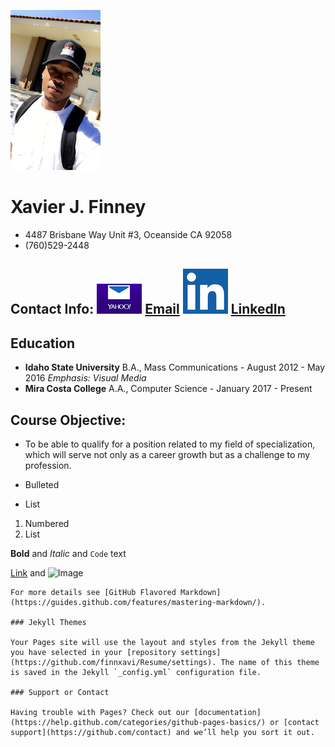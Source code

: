 ![xaviers profile image](profile.png)

# Xavier J. Finney
- 4487 Brisbane Way Unit #3, Oceanside CA 92058
- (760)529-2448

## Contact Info: ![email icon](yahoo-mail.png) [Email](xavierfinney2@yahoo.com) ![linkedin icon](linkedin-logo.png) [LinkedIn](https://www.linkedin.com/in/xavier-finney-2a1a68103/)
## Education

- **Idaho State University**
B.A., Mass Communications - August 2012 - May 2016
*Emphasis: Visual Media*
- **Mira Costa College**
A.A., Computer Science - January 2017 - Present

## Course Objective: 
- To be able to qualify for a position related to my field of specialization, which will serve not only as a career growth but as a challenge to my profession.

- Bulleted
- List

1. Numbered
2. List

**Bold** and _Italic_ and `Code` text

[Link](url) and ![Image](src)
```
For more details see [GitHub Flavored Markdown](https://guides.github.com/features/mastering-markdown/).

### Jekyll Themes

Your Pages site will use the layout and styles from the Jekyll theme you have selected in your [repository settings](https://github.com/finnxavi/Resume/settings). The name of this theme is saved in the Jekyll `_config.yml` configuration file.

### Support or Contact

Having trouble with Pages? Check out our [documentation](https://help.github.com/categories/github-pages-basics/) or [contact support](https://github.com/contact) and we’ll help you sort it out.
